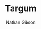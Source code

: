 ---
layout: post
title: "11. Targum"
author: "Nathan Gibson"
tags: [11]
image: targum.jpg
level: overview
zotero-tag: 11-Targum
pad-slug: 11
zotero-readings: [breuerAramaic2017, breuerAramaisch2017, hermanSearchNonRabbinicJudaism2021]
objective: "Describe how targumim responded to the linguistic and cultural challenges Jewish communities faced."
---
